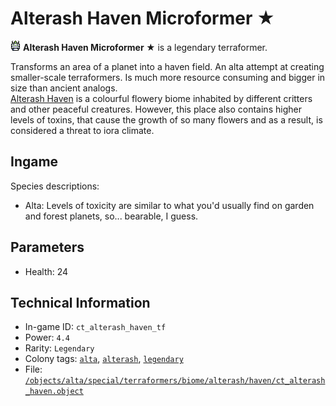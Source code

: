 # Alterash Haven Microformer ★

<img src="https://raw.githubusercontent.com/Ceterai/Enternia/main/objects/alta/special/terraformers/biome/alterash/haven/icon.png" alt="Alterash Haven Microformer ★ icon" loading="lazy" height="16px" width="auto" /> **Alterash Haven Microformer ★** is a legendary terraformer.

Transforms an area of a planet into a haven field. An alta attempt at creating smaller-scale terraformers. Is much more resource consuming and bigger in size than ancient analogs.  
[Alterash Haven](https://ceterai.github.io/MyEnternia/Wiki/AlterashHaven) is a colourful flowery biome inhabited by different critters and other peaceful creatures. However, this place also contains higher levels of toxins, that cause the growth of so many flowers and as a result, is considered a threat to iora climate.

## Ingame

Species descriptions:

- Alta: Levels of toxicity are similar to what you'd usually find on garden and forest planets, so... bearable, I guess.

## Parameters

- Health: 24

## Technical Information

- In-game ID: `ct_alterash_haven_tf`
- Power: `4.4`
- Rarity: `Legendary`
- Colony tags: [`alta`](https://ceterai.github.io/MyEnternia/Wiki/Tags/Alta), [`alterash`](https://ceterai.github.io/MyEnternia/Wiki/Tags/Alterash), [`legendary`](https://ceterai.github.io/MyEnternia/Wiki/Tags/Legendary)
- File: [`/objects/alta/special/terraformers/biome/alterash/haven/ct_alterash_haven.object`](https://github.com/Ceterai/Enternia/blob/main/objects/alta/special/terraformers/biome/alterash/haven/ct_alterash_haven.object)
